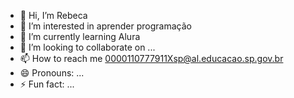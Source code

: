 - 👋 Hi, I’m Rebeca
- 👀 I’m interested in aprender programação
- 🌱 I’m currently learning Alura
- 💞️ I’m looking to collaborate on ...
- 📫 How to reach me 0000110777911Xsp@al.educacao.sp.gov.br
- 😄 Pronouns: ...
- ⚡ Fun fact: ...

<!---
RebecaLorenzi/RebecaLorenzi is a ✨ special ✨ repository because its `README.md` (this file) appears on your GitHub profile.
You can click the Preview link to take a look at your changes.
--->

